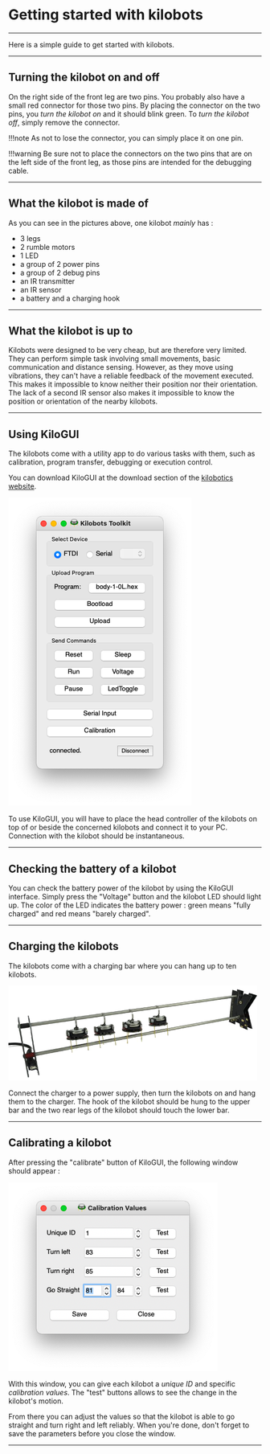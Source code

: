 # Getting started with kilobots
---

Here is a simple guide to get started with kilobots.

---
## Turning the kilobot on and off

On the right side of the front leg are two pins. You probably also have a small red connector for those two pins. By placing the connector on the two pins, you *turn the kilobot on* and it should blink green. To *turn the kilobot off*, simply remove the connector.

!!!note
    As not to lose the connector, you can simply place it on one pin.

!!!warning
    Be sure not to place the connectors on the two pins that are on the left side of the front leg, as those pins are intended for the debugging cable.

---

## What the kilobot is made of

As you can see in the pictures above, one kilobot *mainly* has :

* 3 legs
* 2 rumble motors
* 1 LED
* a group of 2 power pins
* a group of 2 debug pins
* an IR transmitter
* an IR sensor
* a battery and a charging hook

---

## What the kilobot is up to

Kilobots were designed to be very cheap, but are therefore very limited. They can perform simple task involving small movements, basic communication and distance sensing. However, as they move using vibrations, they can't have a reliable feedback of the movement executed. This makes it impossible to know neither their position nor their orientation. The lack of a second IR sensor also makes it impossible to know the position or orientation of the nearby kilobots.

---

## Using KiloGUI

The kilobots come with a utility app to do various tasks with them, such as calibration, program transfer, debugging or execution control.

You can download KiloGUI at the download section of the [kilobotics website](https://www.kilobotics.com/download).

![KiloGUI Interface](../resources/images/KiloGUI.png)

To use KiloGUI, you will have to place the head controller of the kilobots on top of or beside the concerned kilobots and connect it to your PC. Connection with the kilobot should be instantaneous.

---

## Checking the battery of a kilobot

You can check the battery power of the kilobot by using the KiloGUI interface. Simply press the "Voltage" button and the kilobot LED should light up. The color of the LED indicates the battery power : green means "fully charged" and red means "barely charged".

---

## Charging the kilobots

The kilobots come with a charging bar where you can hang up to ten kilobots.

![Charger](../resources/images/charger.png)

Connect the charger to a power supply, then turn the kilobots on and hang them to the charger. The hook of the kilobot should be hung to the upper bar and the two rear legs of the kilobot should touch the lower bar.

---

## Calibrating a kilobot

After pressing the "calibrate" button of KiloGUI, the following window should appear :

![Calibration window](../resources/images/CalibrationWindow.png)

With this window, you can give each kilobot a *unique ID* and specific *calibration values*. The "test" buttons allows to see the change in the kilobot's motion.

From there you can adjust the values so that the kilobot is able to go straight and turn right and left reliably. When you're done, don't forget to save the parameters before you close the window.

---
